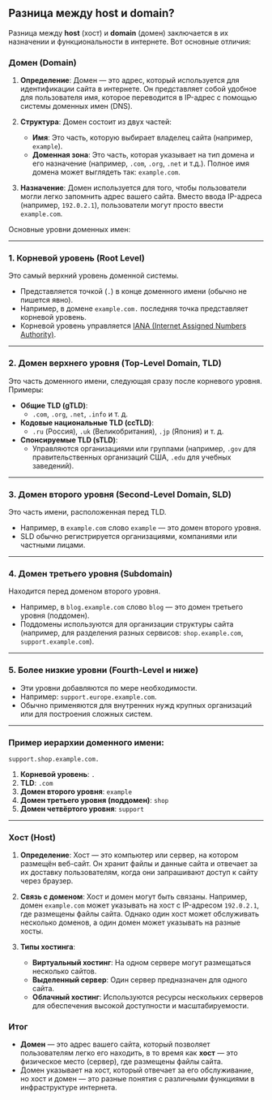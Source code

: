 ## Разница между host и domain?

Разница между **host** (хост) и **domain** (домен) заключается в их назначении и функциональности в интернете. Вот основные отличия:

### Домен (Domain)

1. **Определение**: Домен — это адрес, который используется для идентификации сайта в интернете. Он представляет собой удобное для пользователя имя, которое переводится в IP-адрес с помощью системы доменных имен (DNS).

2. **Структура**: Домен состоит из двух частей:
   - **Имя**: Это часть, которую выбирает владелец сайта (например, `example`).
   - **Доменная зона**: Это часть, которая указывает на тип домена и его назначение (например, `.com`, `.org`, `.net` и т.д.). Полное имя домена может выглядеть так: `example.com`.

3. **Назначение**: Домен используется для того, чтобы пользователи могли легко запомнить адрес вашего сайта. Вместо ввода IP-адреса (например, `192.0.2.1`), пользователи могут просто ввести `example.com`.

Основные уровни доменных имен:

---

### **1. Корневой уровень (Root Level)**  
Это самый верхний уровень доменной системы.  
- Представляется точкой (`.`) в конце доменного имени (обычно не пишется явно).  
- Например, в домене `example.com.` последняя точка представляет корневой уровень.  
- Корневой уровень управляется [IANA (Internet Assigned Numbers Authority)](https://www.iana.org/).

---

### **2. Домен верхнего уровня (Top-Level Domain, TLD)**  
Это часть доменного имени, следующая сразу после корневого уровня.  
Примеры:
- **Общие TLD (gTLD)**:  
  - `.com`, `.org`, `.net`, `.info` и т. д.  
- **Кодовые национальные TLD (ccTLD)**:  
  - `.ru` (Россия), `.uk` (Великобритания), `.jp` (Япония) и т. д.  
- **Спонсируемые TLD (sTLD)**:  
  - Управляются организациями или группами (например, `.gov` для правительственных организаций США, `.edu` для учебных заведений).

---

### **3. Домен второго уровня (Second-Level Domain, SLD)**  
Это часть имени, расположенная перед TLD.  
- Например, в `example.com` слово `example` — это домен второго уровня.  
- SLD обычно регистрируется организациями, компаниями или частными лицами.

---

### **4. Домен третьего уровня (Subdomain)**  
Находится перед доменом второго уровня.  
- Например, в `blog.example.com` слово `blog` — это домен третьего уровня (поддомен).  
- Поддомены используются для организации структуры сайта (например, для разделения разных сервисов: `shop.example.com`, `support.example.com`).

---

### **5. Более низкие уровни (Fourth-Level и ниже)**  
- Эти уровни добавляются по мере необходимости.  
- Например: `support.europe.example.com`.  
- Обычно применяются для внутренних нужд крупных организаций или для построения сложных систем.  

---

### Пример иерархии доменного имени:  
`support.shop.example.com.`  
1. **Корневой уровень**: `.`  
2. **TLD**: `.com`  
3. **Домен второго уровня**: `example`  
4. **Домен третьего уровня (поддомен)**: `shop`  
5. **Домен четвёртого уровня**: `support`

---

### Хост (Host)

1. **Определение**: Хост — это компьютер или сервер, на котором размещён веб-сайт. Он хранит файлы и данные сайта и отвечает за их доставку пользователям, когда они запрашивают доступ к сайту через браузер.

2. **Связь с доменом**: Хост и домен могут быть связаны. Например, домен `example.com` может указывать на хост с IP-адресом `192.0.2.1`, где размещены файлы сайта. Однако один хост может обслуживать несколько доменов, а один домен может указывать на разные хосты.

3. **Типы хостинга**:
   - **Виртуальный хостинг**: На одном сервере могут размещаться несколько сайтов.
   - **Выделенный сервер**: Один сервер предназначен для одного сайта.
   - **Облачный хостинг**: Используются ресурсы нескольких серверов для обеспечения высокой доступности и масштабируемости.

### Итог

- **Домен** — это адрес вашего сайта, который позволяет пользователям легко его находить, в то время как **хост** — это физическое место (сервер), где размещены файлы сайта.
- Домен указывает на хост, который отвечает за его обслуживание, но хост и домен — это разные понятия с различными функциями в инфраструктуре интернета.